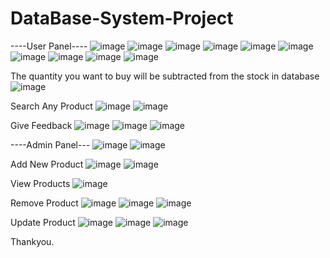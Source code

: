 # DataBase-System-Project
----User Panel----
![image](https://user-images.githubusercontent.com/80267272/163673734-2196bd5d-c315-4b6c-b1f1-26bcb6eef26a.png)
![image](https://user-images.githubusercontent.com/80267272/163673797-69a0cc57-be2f-4627-864c-c0a797503742.png)
![image](https://user-images.githubusercontent.com/80267272/163673827-566b3183-c2f7-4da4-8882-21a664325087.png)
![image](https://user-images.githubusercontent.com/80267272/163673837-d7de8c19-a660-4b2c-bb3e-85eb6403038f.png)
![image](https://user-images.githubusercontent.com/80267272/163673850-cbbeffd1-671f-4471-8159-e5b366049dfc.png)
![image](https://user-images.githubusercontent.com/80267272/163673860-d3bff0d9-d712-4bb7-86cd-5462db18c5c4.png)
![image](https://user-images.githubusercontent.com/80267272/163673871-2b309172-76c2-448c-8f7a-729018cec015.png)
![image](https://user-images.githubusercontent.com/80267272/163673890-005d4ced-4658-41e9-a1c1-044af2c26363.png)
![image](https://user-images.githubusercontent.com/80267272/163673910-4741c825-2bef-456b-81cf-fb6e3db58d2d.png)
![image](https://user-images.githubusercontent.com/80267272/163673920-21528302-1715-4a8a-aac6-f02d56888915.png)

The quantity you want to buy will be subtracted from the stock in database
![image](https://user-images.githubusercontent.com/80267272/163673950-32d5d224-d5ca-41a2-9a22-ea5d28e3b2d1.png)

Search Any Product
![image](https://user-images.githubusercontent.com/80267272/163673983-62393de9-3e17-4632-ab7f-ebeaee99917f.png)
![image](https://user-images.githubusercontent.com/80267272/163673991-9b6fc124-32f9-4f3e-b881-b0ab479a1813.png)

Give Feedback
![image](https://user-images.githubusercontent.com/80267272/163674028-aed65c8d-07e7-4e7d-afff-11d3ec2080de.png)
![image](https://user-images.githubusercontent.com/80267272/163674041-2859e7db-d6ae-444d-b663-467c6a197481.png)
![image](https://user-images.githubusercontent.com/80267272/163674059-cbfb6b20-3291-4d89-bc74-dd719bf2dbab.png)

----Admin Panel---
![image](https://user-images.githubusercontent.com/80267272/163674091-eef932ef-e777-4adf-bdd8-01d86fba72b5.png)
![image](https://user-images.githubusercontent.com/80267272/163674104-89d99f38-5eeb-42f8-aea7-69f43185f1a2.png)

Add New Product
![image](https://user-images.githubusercontent.com/80267272/163674216-248cfa23-6e3c-4b32-87cd-bd0298a1abb0.png)
![image](https://user-images.githubusercontent.com/80267272/163674223-6ee22d8e-e95c-4785-a161-399608828978.png)

View Products
![image](https://user-images.githubusercontent.com/80267272/163674248-b632fd56-67e2-4ba2-8b04-f6f0b834d33a.png)

Remove Product
![image](https://user-images.githubusercontent.com/80267272/163674270-8619a47f-7418-4a24-a389-eb5c275cfe85.png)
![image](https://user-images.githubusercontent.com/80267272/163674279-c7e39c32-2307-48df-8275-ba23b812f7a8.png)
![image](https://user-images.githubusercontent.com/80267272/163674297-28069703-a299-4b00-8427-3593fad02b6f.png)

Update Product
![image](https://user-images.githubusercontent.com/80267272/163674325-542f8544-6de9-4ca7-b8d7-d673117d1cb4.png)
![image](https://user-images.githubusercontent.com/80267272/163674349-a78f1385-54d9-42eb-80c1-c05f4968390f.png)
![image](https://user-images.githubusercontent.com/80267272/163674362-dae45997-6cad-42b8-96d3-61768704548a.png)

Thankyou.


